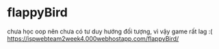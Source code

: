 # flappyBird
chưa học oop nên chưa có tư duy hướng đối tượng, vì vậy game rất lag :(
https://ispwebteam2week4.000webhostapp.com/flappyBird/
